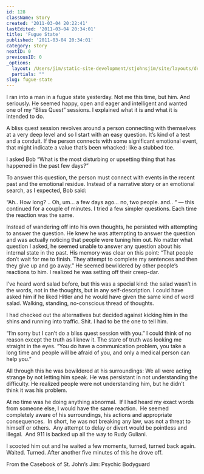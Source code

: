 ```yaml
---
id: 128
className: Story
created: '2011-03-04 20:22:41'
lastEdited: '2011-03-04 20:34:01'
title: 'Fugue State'
published: '2011-03-04 20:34:01'
category: story
nextID: 0
previousID: 0
_options:
  layout: /Users/jim/static-site-development/stjohnsjim/site/layouts/default.static.ttml
  partials: ""
slug: fugue-state
---
```

<p>I ran into a man in a fugue state yesterday.  Not me this time, but him.  And seriously.  He seemed happy, open and eager and intelligent and wanted one of my &ldquo;Bliss Quest&rdquo; sessions.  I explained what it is and what it is intended to do.</p>
<p>A bliss quest session revolves around a person connecting with themselves at a very deep level and so I start with an easy question.  It&rsquo;s kind of a test and a conduit.  If the person connects with some significant emotional event, that might indicate a value that&rsquo;s been whacked: like a stubbed toe.</p>
<p>I asked Bob &ldquo;What is the most disturbing or upsetting thing that has happened in the past few days?&rdquo;</p>
<p>To answer this question, the person must connect with events in the recent past and the emotional residue.  Instead of a narrative story or an emotional search, as I expected, Bob said:</p>
<p>&ldquo;Ah.. How long? .. Oh, um&hellip; a few days ago&hellip; no, two people. and..  &ldquo; &mdash; this continued for a couple of minutes.  I tried a few simpler questions.  Each time the reaction was the same.</p>
<p>Instead of wandering off into his own thoughts, he persisted with attempting to answer the question.  He knew he was attempting to answer the question and was actually noticing that people were tuning him out.  No matter what question I asked, he seemed unable to answer any question about his internal state in the past.   His memory was clear on this point: &ldquo;That people don&rsquo;t wait for me to finish.  They attempt to complete my sentences and then they give up and go away.&rdquo;  He seemed bewildered by other people&rsquo;s reactions to him.  I realized he was setting off their creep-dar.</p>
<p>I&rsquo;ve heard word salad before, but this was a special kind: the salad wasn&rsquo;t in the words, not in the thoughts, but in any self-description.  I could have asked him if he liked Hitler and he would have given the same kind of word salad.  Walking, standing, no-conscious thread of thoughts.</p>
<p>I had checked out the alternatives but decided against kicking him in the shins and running into traffic. Shit.  I had to be the one to tell him.</p>
<p>&ldquo;I&rsquo;m sorry but I can&rsquo;t do a bliss quest session with you.&rdquo;  I could think of no reason except the truth as I knew it.  The stare of truth was looking me straight in the eyes.  &ldquo;You do have a communication problem, you take a long time and people will be afraid of you, and only a medical person can help you.&rdquo;</p>
<p>All through this he was bewildered at his surroundings:  We all were acting strange by not letting him speak.  He was persistant in not understanding the difficulty.  He realized people were not understanding him, but he didn&rsquo;t think it was his problem.</p>
<p>At no time was he doing anything abnormal. &nbsp;If I had heard my exact words from someone else, I would have the same reaction. &nbsp;He seemed completely aware of his surroundings, his actions and appropriate consequences. &nbsp;In short, he was not breaking any law, was not a threat to himself or others. &nbsp;Any attempt to delay or divert would be pointless and illegal. &nbsp;And 911 is backed up all the way to Rudy Guliani.</p>
<p>I scooted him out and he waited a few moments, turned, turned back again.  Waited.  Turned.  After another five minutes of this he drove off.</p>
<p>From the Casebook of St. John&rsquo;s Jim: Psychic Bodyguard</p>